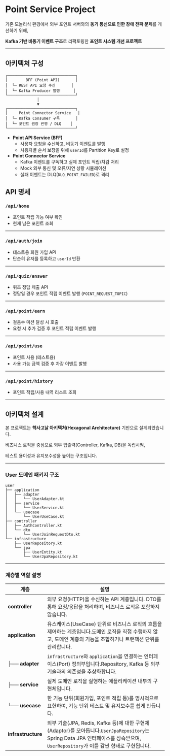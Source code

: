 # Point Service Project

기존 모놀리식 환경에서 외부 포인트 서버와의 **동기 통신으로 인한 장애 전파 문제**를 개선하기 위해,

**Kafka 기반 비동기 이벤트 구조**로 리팩토링한 **포인트 시스템 개선 프로젝트**

---

## 아키텍처 구성

```
┌──────────────────────────────┐
│        BFF (Point API)       │
│  └─ REST API 요청 수신       │
│  └─ Kafka Producer 발행      │
└──────────────────────────────┘
              │
              ▼
┌──────────────────────────────┐
│     Point Connector Service   │
│  └─ Kafka Consumer 구독       │
│  └─ 포인트 원장 반영 / DLQ    │
└──────────────────────────────┘
```

- **Point API Service (BFF)**
    - 사용자 요청을 수신하고, 비동기 이벤트를 발행
    - 사용자별 순서 보장을 위해 `userId`를 Partition Key로 설정
- **Point Connector Service**
    - Kafka 이벤트를 구독하고 실제 포인트 적립/차감 처리
    - Mock 외부 통신 및 오류/지연 상황 시뮬레이션
    - 실패 이벤트는 DLQ(`DLQ_POINT_FAILED`)로 격리

## API 명세

### `/api/home`

- 포인트 적립 가능 여부 확인
- 현재 남은 포인트 조회

---

### `/api/auth/join`

- 테스트용 회원 가입 API
- 단순히 유저를 등록하고 `userId` 반환

---

### `/api/quiz/answer`

- 퀴즈 정답 제출 API
- 정답일 경우 포인트 적립 이벤트 발행 (`POINT_REQUEST_TOPIC`)

---

### `/api/point/earn`

- 걸음수 미션 달성 시 호출
- 요청 시 추가 검증 후 포인트 적립 이벤트 발행

---

### `/api/point/use`

- 포인트 사용 (테스트용)
- 사용 가능 금액 검증 후 차감 이벤트 발행

---

### `/api/point/history`

- 포인트 적립/사용 내역 리스트 조회

---

## 아키텍처 설계

본 프로젝트는 **헥사고날 아키텍처(Hexagonal Architecture)** 기반으로 설계되었습니다.

비즈니스 로직을 중심으로 외부 입출력(Controller, Kafka, DB)을 독립시켜,

테스트 용이성과 유지보수성을 높이는 구조입니다.

---

### User 도메인 패키지 구조

```
user
├── application
│   ├── adapter
│   │   └── UserAdapter.kt
│   ├── service
│   │   └── UserService.kt
│   └── usecase
│       └── UserUseCase.kt
├── controller
│   ├── AuthController.kt
│   └── dto
│       └── UserJoinRequestDto.kt
└── infrastructure
    ├── UserRepository.kt
    └── jpa
        ├── UserEntity.kt
        └── UserJpaRepository.kt

```

---

### 계층별 역할 설명

| 계층 | 설명 |
| --- | --- |
| **controller** | 외부 요청(HTTP)을 수신하는 API 계층입니다. DTO를 통해 요청/응답을 처리하며, 비즈니스 로직은 포함하지 않습니다. |
| **application** | 유스케이스(UseCase) 단위로 비즈니스 로직의 흐름을 제어하는 계층입니다.도메인 로직을 직접 수행하지 않고, 도메인 계층의 기능을 조합하거나 트랜잭션 단위를 관리합니다. |
| ├── **adapter** | `infrastructure`와 `application`을 연결하는 인터페이스(Port) 정의부입니다.Repository, Kafka 등 외부 기술과의 의존성을 추상화합니다. |
| ├── **service** | 실제 도메인 로직을 실행하는 애플리케이션 내부의 구현체입니다. |
| └── **usecase** | 한 기능 단위(회원가입, 포인트 적립 등)를 명시적으로 표현하여, 기능 단위 테스트 및 유지보수를 쉽게 만듭니다. |
| **infrastructure** | 외부 기술(JPA, Redis, Kafka 등)에 대한 구현체(Adaptor)를 모아둡니다.`UserJpaRepository`는 Spring Data JPA 인터페이스를 상속받으며, `UserRepository`가 이를 감싼 형태로 구현됩니다. |